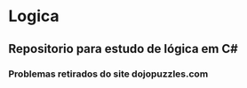 # Logica

## Repositorio para estudo de lógica em C#

### Problemas retirados do site dojopuzzles.com
